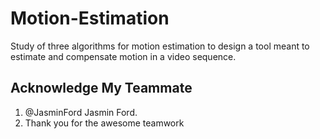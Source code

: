 # Motion-Estimation
Study of three algorithms for motion estimation to design a tool meant to estimate and compensate motion in a video sequence.

## Acknowledge My Teammate

1. @JasminFord Jasmin Ford.
2. Thank you for the awesome teamwork

